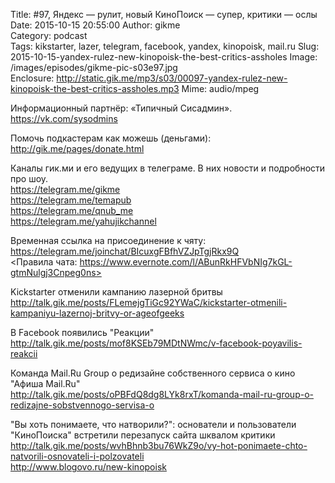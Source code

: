 Title: #97, Яндекс — рулит, новый КиноПоиск — супер, критики — ослы
Date: 2015-10-15 20:55:00
Author: gikme  
Category: podcast  
Tags: kikstarter, lazer, telegram, facebook, yandex, kinopoisk, mail.ru
Slug: 2015-10-15-yandex-rulez-new-kinopoisk-the-best-critics-assholes
Image: /images/episodes/gikme-pic-s03e97.jpg  
Enclosure: http://static.gik.me/mp3/s03/00097-yandex-rulez-new-kinopoisk-the-best-critics-assholes.mp3
Mime: audio/mpeg


Информационный партнёр:
«Типичный Сисадмин».  
<https://vk.com/sysodmins>

Помочь подкастерам как можешь (деньгами):  
<http://gik.me/pages/donate.html>

Каналы гик.ми и его ведущих в телеграме. В них новости и подробности про шоу.  
<https://telegram.me/gikme>  
<https://telegram.me/temapub>  
<https://telegram.me/qnub_me>  
<https://telegram.me/yahujikchannel>

Временная ссылка на присоединение к чяту:  
<https://telegram.me/joinchat/BIcuxgFBfhVZJpTgjRkx9Q>  
<Правила чата: https://www.evernote.com/l/ABunRkHFVbNIg7kGL-gtmNulgj3Cnpeg0ns>

Kickstarter отменили кампанию лазерной бритвы  
<http://talk.gik.me/posts/FLemejgTiGc92YWaC/kickstarter-otmenili-kampaniyu-lazernoj-britvy-or-ageofgeeks>

В Facebook появились "Реакции"  
<http://talk.gik.me/posts/mof8KSEb79MDtNWmc/v-facebook-poyavilis-reakcii>

Команда Mail.Ru Group о редизайне собственного сервиса о кино "Афиша Mail.Ru"  
<http://talk.gik.me/posts/oPBFdQ8dg8LYk8rxT/komanda-mail-ru-group-o-redizajne-sobstvennogo-servisa-o>

"Вы хоть понимаете, что натворили?": основатели и пользователи "КиноПоиска" встретили перезапуск сайта шквалом критики  
<http://talk.gik.me/posts/wvhBhnb3bu76WkZ9o/vy-hot-ponimaete-chto-natvorili-osnovateli-i-polzovateli>  
<http://www.blogovo.ru/new-kinopoisk>
